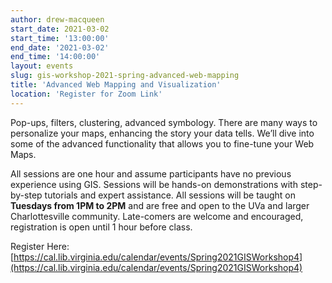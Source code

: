 ```yaml
---
author: drew-macqueen
start_date: 2021-03-02
start_time: '13:00:00'
end_date: '2021-03-02'
end_time: '14:00:00'
layout: events
slug: gis-workshop-2021-spring-advanced-web-mapping
title: 'Advanced Web Mapping and Visualization'
location: 'Register for Zoom Link'
---
```


Pop-ups, filters, clustering, advanced symbology. There are many ways to personalize your maps, enhancing the story your data tells. We’ll dive into some of the advanced functionality that allows you to fine-tune your Web Maps.

All sessions are one hour and assume participants have no previous experience using GIS.  Sessions will be hands-on demonstrations with step-by-step tutorials and expert assistance.  All sessions will be taught on **Tuesdays from 1PM to 2PM** and are free and open to the UVa and larger Charlottesville community. Late-comers are welcome and encouraged, registration is open until 1 hour before class.

Register Here: [https://cal.lib.virginia.edu/calendar/events/Spring2021GISWorkshop4](https://cal.lib.virginia.edu/calendar/events/Spring2021GISWorkshop4)